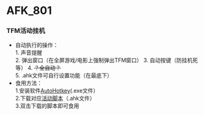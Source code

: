 # AFK_801
### TFM活动挂机

* 自动执行的操作：  
       1. 声音提醒  
       2. 弹出窗口（在全屏游戏/电影上强制弹出TFM窗口）
       3. 自动按键（防挂机死等）
       4. ~~？全自动？~~  
       5. .ahk文件可自行设置功能（在最底下）
*  食用方法：  
       1.安装软件[AutoHotkey](https://github.com/AutoHotkey/AutoHotkey/releases)(.exe文件）  
       2.下载对应[活动脚本](https://github.com/lyliny/AFK_801/releases)（.ahk文件）  
       3.双击下载的脚本即可食用  
